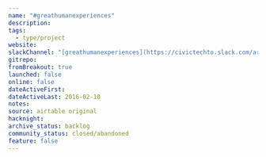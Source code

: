 ```yaml
---
name: "#greathumanexperiences"
description:
tags:
  - type/project
website:
slackChannel: "[greathumanexperiences](https://civictechto.slack.com/archives/C0L6HA9RD)"
gitrepo:
fromBreakout: true
launched: false
online: false
dateActiveFirst:
dateActiveLast: 2016-02-10
notes:
source: airtable original
hacknight:
archive_status: backlog
community_status: closed/abandoned
feature: false
---
```

